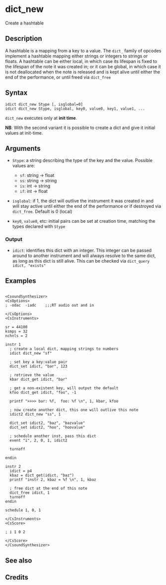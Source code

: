 # dict_new

Create a hashtable 

## Description

A hashtable is a mapping from a key to a value. The `dict_` family of opcodes implement a hashtable mapping either strings or integers to strings or floats. A hashtable can be either local, in which case its lifespan is fixed to the lifespan of the note it was created in; or it can be global, in which case it is not deallocated when the note is released and is kept alive until either the end of the performance, or until freed via `dict_free`

## Syntax

    idict dict_new Stype [, isglobal=0]
    idict dict_new Stype, isglobal, key0, value0, key1, value1, ...

`dict_new` executes only at **init time**. 
    
**NB**: With the second variant it is possible to create a dict and give it initial values at init-time. 

## Arguments

* `Stype`: a string describing the type of the key and the value. Possible values are:
    * `sf`: string → float
    * `ss`: string → string
    * `is`: int → string
    * `if`: int → float
     
* `isglobal`: if 1, the dict will outlive the instrument it was created in and will stay active until either the end of the performance or if destroyed via `dict_free`. Default is 0 (local)
* `key0`, `value0`, etc: initial pairs can be set at creation time, matching the types declared with `Stype` 

### Output

* `idict`: identifies this dict with an integer. This integer can be passed around to another instrument and will always resolve to the same dict, as long as this dict is still alive. This can be checked via `dict_query idict, "exists"`

## Examples

```csound

<CsoundSynthesizer>
<CsOptions>
; -odac  -iadc    ;;;RT audio out and in

</CsOptions>
<CsInstruments>

sr = 44100
ksmps = 32
nchnls = 2

instr 1	
  ; create a local dict, mapping strings to numbers
  idict dict_new "sf"
  
  ; set key a key:value pair
  dict_set idict, "bar", 123

  ; retrieve the value
  kbar dict_get idict, "bar"
  
  ; get a non-existent key, will output the default
  kfoo dict_get idict, "foo", -1 

  printf ">>>> bar: %f,  foo: %f \n", 1, kbar, kfoo 

  ; now create another dict, this one will outlive this note
  idict2 dict_new "ss", 1
  
  dict_set idict2, "baz", "bazvalue"
  dict_set idict2, "hoo", "hoovalue"
  
  ; schedule another inst, pass this dict
  event "i", 2, 0, 1, idict2
  
  turnoff

endin

instr 2
  idict = p4
  kbaz = dict_get(idict, "baz")
  printf "instr 2, kbaz = %f \n", 1, kbaz
  
  ; free dict at the end of this note
  dict_free idict, 1  
  turnoff
endin

schedule 1, 0, 1

</CsInstruments>
<CsScore>

; i 1 0 2

</CsScore>
</CsoundSynthesizer> 
```

## See also

## Credits
